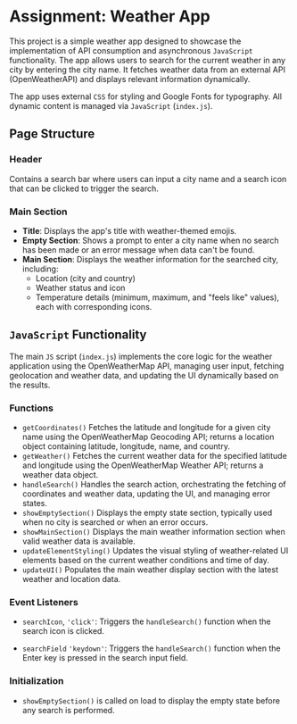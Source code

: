 # Assignment: Weather App

This project is a simple weather app designed to showcase the implementation of API consumption and asynchronous `JavaScript` functionality. The app allows users to search for the current weather in any city by entering the city name. It fetches weather data from an external API (OpenWeatherAPI) and displays relevant information dynamically.

The app uses external `CSS` for styling and Google Fonts for typography. All dynamic content is managed via `JavaScript` (`index.js`).

## Page Structure
### Header
Contains a search bar where users can input a city name and a search icon that can be clicked to trigger the search.

### Main Section
* **Title**: Displays the app's title with weather-themed emojis.
* **Empty Section**: Shows a prompt to enter a city name when no search has been made or an error message when data can't be found.
* **Main Section**: Displays the weather information for the searched city, including:
  * Location (city and country)
  * Weather status and icon
  * Temperature details (minimum, maximum, and "feels like" values), each with corresponding icons.

## `JavaScript` Functionality
The main `JS` script (`index.js`) implements the core logic for the weather application using the OpenWeatherMap API, managing user input, fetching geolocation and weather data, and updating the UI dynamically based on the results.

### Functions
* `getCoordinates()`
  Fetches the latitude and longitude for a given city name using the OpenWeatherMap Geocoding API; returns a location object containing latitude, longitude, name, and country.
* `getWeather()`
  Fetches the current weather data for the specified latitude and longitude using the OpenWeatherMap Weather API; returns a weather data object.
* `handleSearch()`
  Handles the search action, orchestrating the fetching of coordinates and weather data, updating the UI, and managing error states.
* `showEmptySection()`
  Displays the empty state section, typically used when no city is searched or when an error occurs.
* `showMainSection()`
Displays the main weather information section when valid weather data is available.
* `updateElementStyling()`
  Updates the visual styling of weather-related UI elements based on the current weather conditions and time of day.
* `updateUI()`
  Populates the main weather display section with the latest weather and location data.

### Event Listeners
* `searchIcon`, `'click'`:
  Triggers the `handleSearch()` function when the search icon is clicked.

* `searchField` `'keydown'`:
  Triggers the `handleSearch()` function when the Enter key is pressed in the search input field.

### Initialization
* `showEmptySection()` is called on load to display the empty state before any search is performed.
